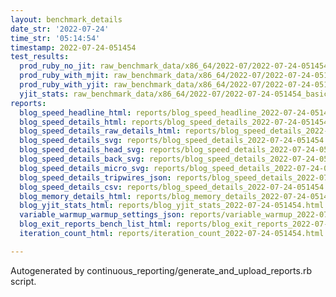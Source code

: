 ```yaml
---
layout: benchmark_details
date_str: '2022-07-24'
time_str: '05:14:54'
timestamp: 2022-07-24-051454
test_results:
  prod_ruby_no_jit: raw_benchmark_data/x86_64/2022-07/2022-07-24-051454_basic_benchmark_prod_ruby_no_jit.json
  prod_ruby_with_mjit: raw_benchmark_data/x86_64/2022-07/2022-07-24-051454_basic_benchmark_prod_ruby_with_mjit.json
  prod_ruby_with_yjit: raw_benchmark_data/x86_64/2022-07/2022-07-24-051454_basic_benchmark_prod_ruby_with_yjit.json
  yjit_stats: raw_benchmark_data/x86_64/2022-07/2022-07-24-051454_basic_benchmark_yjit_stats.json
reports:
  blog_speed_headline_html: reports/blog_speed_headline_2022-07-24-051454.html
  blog_speed_details_html: reports/blog_speed_details_2022-07-24-051454.html
  blog_speed_details_raw_details_html: reports/blog_speed_details_2022-07-24-051454.raw_details.html
  blog_speed_details_svg: reports/blog_speed_details_2022-07-24-051454.svg
  blog_speed_details_head_svg: reports/blog_speed_details_2022-07-24-051454.head.svg
  blog_speed_details_back_svg: reports/blog_speed_details_2022-07-24-051454.back.svg
  blog_speed_details_micro_svg: reports/blog_speed_details_2022-07-24-051454.micro.svg
  blog_speed_details_tripwires_json: reports/blog_speed_details_2022-07-24-051454.tripwires.json
  blog_speed_details_csv: reports/blog_speed_details_2022-07-24-051454.csv
  blog_memory_details_html: reports/blog_memory_details_2022-07-24-051454.html
  blog_yjit_stats_html: reports/blog_yjit_stats_2022-07-24-051454.html
  variable_warmup_warmup_settings_json: reports/variable_warmup_2022-07-24-051454.warmup_settings.json
  blog_exit_reports_bench_list_html: reports/blog_exit_reports_2022-07-24-051454.bench_list.html
  iteration_count_html: reports/iteration_count_2022-07-24-051454.html

---
```

Autogenerated by continuous_reporting/generate_and_upload_reports.rb script.
